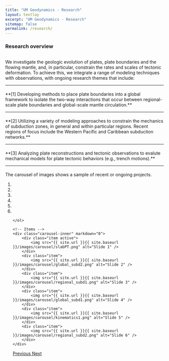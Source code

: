 ```yaml
---
title: "UM Geodynamics - Research"
layout: textlay
excerpt: "UM Geodynamics - Research"
sitemap: false
permalink: /research/
---
```

<!-- <h3 style="font-weight: bold">Examples of recent/ongoing projects</h3> 
 -->
<h3 style="font-weight: bold">Research overview</h3> 

<p style="padding-top:15px">
We investigate the geologic evolution of plates, plate boundaries and the flowing mantle, and, in particular, constrain the rates and scales of tectonic deformation. To achieve this, we integrate a range of modeling techniques with observations, with ongoing research themes that include:
</p>
<hr>
<p style="padding-top:5px">
**[1] Developing methods to place plate boundaries into a global framework to isolate the two-way interactions that occur between regional-scale plate boundaries and global-scale mantle circulation.**
</p>
<hr>
<p style="padding-top:5px">
**[2] Utilizing a variety of modeling approaches to constrain the mechanics of subduction zones, in general and within particular regions. Recent regions of focus include the Western Pacific and Caribbean subduciton networks.**
</p>
<hr>
<p style="padding-top:5px">
**[3] Analyzing plate reconstructions and tectonic observations to evalute mechanical models for plate tectonic behaviors (e.g., trench motions).**
</p>
<hr>
<p style="padding-top:5px">
The carousel of images shows a sample of recent or ongoing projects.
</p>

<!-- <hr size="0" noshade> 
 -->
<div markdown="0" id="carousel" class="carousel slide" data-ride="carousel" data-interval="false" data-pause="hover" >
    <!-- Menu -->
    <ol class="carousel-indicators">
        <li data-target="#carousel" data-slide-to="0" class="active"></li>
        <li data-target="#carousel" data-slide-to="1"></li>
        <li data-target="#carousel" data-slide-to="2"></li>
        <li data-target="#carousel" data-slide-to="3"></li>
        <li data-target="#carousel" data-slide-to="4"></li>
        <li data-target="#carousel" data-slide-to="5"></li>

    </ol>

    <!-- Items -->
    <div class="carousel-inner" markdown="0">
        <div class="item active">
            <img src="{{ site.url }}{{ site.baseurl }}/images/carousel/slabPT.png" alt="Slide 1" />
        </div>
        <div class="item">
            <img src="{{ site.url }}{{ site.baseurl }}/images/carousel/global_subd2.png" alt="Slide 2" />
        </div>
        <div class="item">
            <img src="{{ site.url }}{{ site.baseurl }}/images/carousel/regional_subd1.png" alt="Slide 3" />
        </div>
        <div class="item">
            <img src="{{ site.url }}{{ site.baseurl }}/images/carousel/global_subd1.png" alt="Slide 4" />
        </div>
        <div class="item">
            <img src="{{ site.url }}{{ site.baseurl }}/images/carousel/kinematics1.png" alt="Slide 5" />
        </div>
        <div class="item">
            <img src="{{ site.url }}{{ site.baseurl }}/images/carousel/regional_subd2.png" alt="Slide 6" />
        </div>
    </div>
  <a class="left carousel-control" href="#carousel" role="button" data-slide="prev">
    <span class="glyphicon glyphicon-chevron-left" aria-hidden="true"></span>
    <span class="sr-only">Previous</span>
  </a>
  <a class="right carousel-control" href="#carousel" role="button" data-slide="next">
    <span class="glyphicon glyphicon-chevron-right" aria-hidden="true"></span>
    <span class="sr-only">Next</span>
  </a>
</div>

<!-- <h3 style="font-weight: bold">Research overview</h3> 
<p style="padding-top:10px">
After the  brief research overview, below, check out the images for examples of recent or currently active projects.
</p>

<h3 style="font-weight: bold">1 - Global geodynamics</h3>
<p style="padding-top:10px">
We develop methods to place plate boundaries, and particularly subduction zones, into a global framework. Ultimately, we strive to isolate the two-way interactions that occur between individual plate boundaries and global-scale mantle circulation.
</p>

<h3 style="font-weight: bold">2 - Regional subduction dynamics</h3>
<p style="padding-top:10px">
We utilize a variety of modeling approaches to develop an understanding of how subduction zones operate, in general and within particular regions. Recent regions of focus include the complex subduction settings of the Western Pacific and Caribbean.
</p>

<h3 style="font-weight: bold">3 - Plate kinematics and plate reconstructions</h3>
<p style="padding-top:10px">
We utilize plate kinematics and plate reconstructions to evalute simple mechanical models for tectonic observables.
</p> -->


